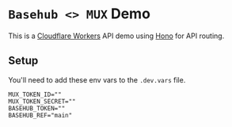 # `Basehub <> MUX` Demo

This is a [Cloudflare Workers](https://developers.cloudflare.com/workers/) API demo using [Hono](https://hono.dev/docs/getting-started/cloudflare-workers) for API routing.

## Setup
You'll need to add these env vars to the `.dev.vars` file.

```env
MUX_TOKEN_ID=""
MUX_TOKEN_SECRET=""
BASEHUB_TOKEN=""
BASEHUB_REF="main"
```
